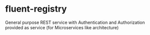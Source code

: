 # fluent-registry
General purpose REST service with Authentication and Authorization provided as service (for Microservices like architecture)
